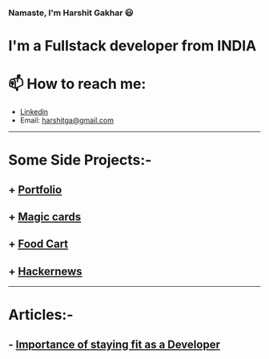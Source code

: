 ### Namaste, I'm Harshit Gakhar :smiley: 

# I'm a Fullstack developer from INDIA

# 📫 How to reach me:
- [Linkedin](https://www.linkedin.com/in/harshit-gakhar-7b3921144/)
- Email: harshitga@gmail.com 
___
# Some Side Projects:-
 ## + [Portfolio](https://harshit860.github.io/)
 ## + [Magic cards](https://harshit860.github.io/Css-Magic-Cards/)
 ## + [Food Cart](https://foodquik.netlify.app/)
 ## + [Hackernews](https://hacekrnewsharshit.netlify.app/)
___
# Articles:- 
 ## - [Importance of staying fit as a Developer](https://harshitga.medium.com/importance-of-staying-fit-as-a-programmer-or-in-long-sitting-jobs-a59bfdffff14)
<!--
**harshit860/harshit860** is a ✨ _special_ ✨ repository because its `README.md` (this file) appears on your GitHub profile.

Here are some ideas to get you started:

- 🔭 I’m currently working on ...
- 🌱 I’m currently learning ...
- 👯 I’m looking to collaborate on ...
- 🤔 I’m looking for help with ...
- 💬 Ask me about ...
- 📫 How to reach me: ...
- 😄 Pronouns: ...
- ⚡ Fun fact: ...
-->
